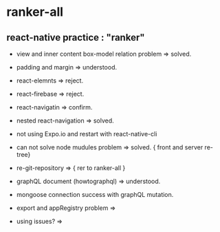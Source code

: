 # ranker-all
## react-native practice : "ranker"

- view and inner content box-model relation problem => solved.
- padding and margin => understood.
- react-elemnts => reject.
- react-firebase => reject.
- react-navigatin => confirm.
- nested react-navigation => solved.
- not using Expo.io and restart with react-native-cli
- can not solve node mudules problem => solved. { front and server re-tree} 
- re-git-repository => { rer to ranker-all }
- graphQL document (howtographql) => understood.
- mongoose connection success with graphQL mutation. 

- export and appRegistry problem => 
- using issues? =>